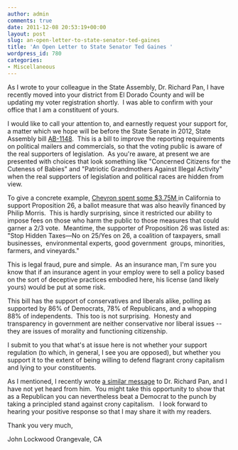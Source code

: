 ```yaml
---
author: admin
comments: true
date: 2011-12-08 20:53:19+00:00
layout: post
slug: an-open-letter-to-state-senator-ted-gaines
title: 'An Open Letter to State Senator Ted Gaines '
wordpress_id: 780
categories:
- Miscellaneous
---
```


As I wrote to your colleague in the State Assembly, Dr. Richard Pan, I have recently moved into your district from El Dorado County and will be updating my voter registration shortly.  I was able to confirm with your office that I am a constituent of yours.

I would like to call your attention to, and earnestly request your support for, a matter which we hope will be before the State Senate in 2012, State Assembly bill [AB-1148](http://www.leginfo.ca.gov/pub/11-12/bill/asm/ab_1101-1150/ab_1148_bill_20110426_amended_asm_v98.html).  This is a bill to improve the reporting requirements on political mailers and commercials, so that the voting public is aware of the real supporters of legislation.  As you're aware, at present we are presented with choices that look something like "Concerned Citizens for the Cuteness of Babies" and "Patriotic Grandmothers Against Illegal Activity" when the real supporters of legislation and political races are hidden from view.

To give a concrete example, [Chevron spent some $3.75M ](http://www.triplepundit.com/2010/10/prop-26-prop-23-californi/)in California to support Proposition 26, a ballot measure that was also heavily financed by Philip Morris.  This is hardly surprising, since it restricted our ability to impose fees on those who harm the public to those measures that could garner a 2/3 vote.  Meantime, the supporter of Proposition 26 was listed as: "Stop Hidden Taxes—No on 25/Yes on 26, a coalition of taxpayers, small businesses,  environmental experts, good government  groups, minorities, farmers, and vineyards."

This is legal fraud, pure and simple.  As an insurance man, I'm sure you know that if an insurance agent in your employ were to sell a policy based on the sort of deceptive practices embodied here, his license (and likely yours) would be put at some risk.

This bill has the support of conservatives and liberals alike, polling as supported by 86% of Democrats, 78% of Republicans, and a whopping 88% of independents.  This too is not surprising.  Honesty and transparency in government are neither conservative nor liberal issues -- they are issues of morality and functioning citizenship.

I submit to you that what's at issue here is not whether your support regulation (to which, in general, I see you are opposed), but whether you support it to the extent of being willing to defend flagrant crony capitalism and lying to your constituents.

As I mentioned, I recently wrote [a similar message](http://www.particlewave.com/2011/12/05/dr-richard-pan-state-assemblyman-an-open-letter/) to Dr. Richard Pan, and I have not yet heard from him.  You might take this opportunity to show that as a Republican you can nevertheless beat a Democrat to the punch by taking a principled stand against crony capitalism.   I look forward to hearing your positive response so that I may share it with my readers.

Thank you very much,



John Lockwood
Orangevale, CA
